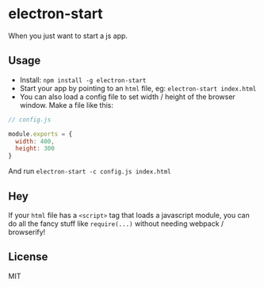 # electron-start

When you just want to start a js app.

## Usage

- Install: `npm install -g electron-start`
- Start your app by pointing to an `html` file, eg: `electron-start index.html`
- You can also load a config file to set width / height of the browser window. Make a file like this:

```js
// config.js

module.exports = {
  width: 400,
  height: 300
}
```

And run `electron-start -c config.js index.html`

## Hey

If your `html` file has a `<script>` tag that loads a javascript module, you can do all the fancy stuff like `require(...)` without needing webpack / browserify!

## License

MIT
